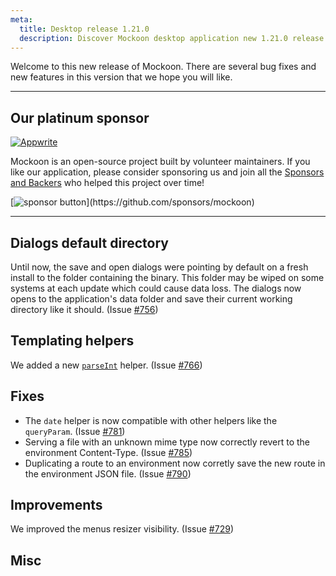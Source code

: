 ```yaml
---
meta:
  title: Desktop release 1.21.0
  description: Discover Mockoon desktop application new 1.21.0 release with TODO
---
```


Welcome to this new release of Mockoon. There are several bug fixes and new features in this version that we hope you will like.

---

## Our platinum sponsor

[![Appwrite](https://mockoon.com/images/sponsors/appwrite-300.png)](https://appwrite.io/)

Mockoon is an open-source project built by volunteer maintainers. If you like our application, please consider sponsoring us and join all the [Sponsors and Backers](https://github.com/mockoon/mockoon/blob/main/backers.md) who helped this project over time!

[![sponsor button](https://mockoon.com/images/sponsor-btn-250.png?)](https://github.com/sponsors/mockoon)

---

## Dialogs default directory

Until now, the save and open dialogs were pointing by default on a fresh install to the folder containing the binary. This folder may be wiped on some systems at each update which could cause data loss.
The dialogs now opens to the application's data folder and save their current working directory like it should. (Issue [#756](https://github.com/mockoon/mockoon/issues/756))

## Templating helpers

We added a new [`parseInt`](https://mockoon.com/docs/latest/templating/mockoon-helpers/#parseInt) helper. (Issue [#766](https://github.com/mockoon/mockoon/issues/766))

## Fixes

- The `date` helper is now compatible with other helpers like the `queryParam`. (Issue [#781](https://github.com/mockoon/mockoon/issues/781))
- Serving a file with an unknown mime type now correctly revert to the environment Content-Type. (Issue [#785](https://github.com/mockoon/mockoon/issues/785))
- Duplicating a route to an environment now corretly save the new route in the environment JSON file. (Issue [#790](https://github.com/mockoon/mockoon/issues/790))

## Improvements

We improved the menus resizer visibility. (Issue [#729](https://github.com/mockoon/mockoon/issues/729))

## Misc
